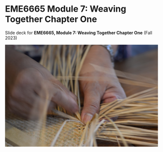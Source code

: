 # EME6665 Module 7: Weaving Together Chapter One

Slide deck for **EME6665, Module 7: Weaving Together Chapter One** (Fall 2023)

![](img/7-weave.jpg)
